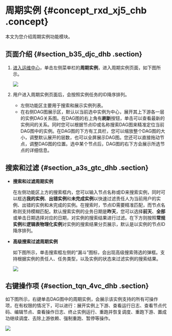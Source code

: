 # 周期实例 {#concept_rxd_xj5_chb .concept}

本文为您介绍周期实例功能模块。

## 页面介绍 {#section_b35_djc_dhb .section}

1.  [进入运维中心](cn.zh-CN/用户指南/运维中心/运维中心概述.md#section_dcr_kpw_chb)，单击左侧菜单栏的**周期实例**，进入周期实例页面，如下图所示。

    ![](http://static-aliyun-doc.oss-cn-hangzhou.aliyuncs.com/assets/img/139460/155736920240945_zh-CN.png)

2.  用户进入周期实例页面后，会按照实例任务的ID降序排列。
    -   左侧功能区主要用于搜索和展示实例列表。
    -   在右侧DAG图展示区，默认以当前选中实例为中心，展开其上下游各一层的实例DAG关系图。在DAG图的右上角有**刷新**按钮，单击可以查看最新的实例间的关系。同时您可以根据节点ID或名称搜索DAG图来精准定位当前DAG图中的实例。在DAG图的下方有工具栏，您可以缩放整个DAG图的大小，调整默认展开的层数，也可以全屏展示DAG图。您还可以直接拖动节点，调整DAG图的位置。选中某个节点后，DAG图的右下方会展示所选节点的详细信息。

## 搜索和过滤 {#section_a3s_gtc_dhb .section}

-   **搜索和过滤周期实例** 

    在左侧功能区上方的搜索框内，您可以输入节点名称或ID来搜索实例，同时可以框选**我的实例**、**出错实例**和**未完成实例**以快速过滤责任人为当前用户的实例、出错的实例和未完成的实例。在搜索时，节点ID需要精准匹配，而节点名称则支持模糊匹配。默认搜索实例的业务日期是**昨天**，您可以选择**前天**、**全部**或单击日期选择对应的日期，对实例的搜索结果进行过滤。在下方则按照**常规实例**和**逻辑表物理化实例**对实例的搜索结果分页展示，默认是以实例的节点ID降序排列。

-   **高级搜索过滤周期实例** 

    如下图所示，单击搜索框左侧的“漏斗”图标，会出现高级搜索筛选的弹框。支持根据实例的责任人、任务类型，以及实例的状态来过滤实例的搜索结果。

    ![](http://static-aliyun-doc.oss-cn-hangzhou.aliyuncs.com/assets/img/139460/155736920240948_zh-CN.png)


## 右键操作项 {#section_tqn_4vc_dhb .section}

如下图所示，右键单击DAG图中的周期实例，会展示该实例支持的所有可操作项，在有权限的情况下，可以进行：展开实例上下游、查看运行日志、查看节点代码、编辑节点、查看操作日志、终止实例运行、重跑并恢复调度、重跑下游、置成功继续调度、去除上游依赖、强制重跑、暂停等操作。

![](http://static-aliyun-doc.oss-cn-hangzhou.aliyuncs.com/assets/img/139460/155736920240950_zh-CN.png)

